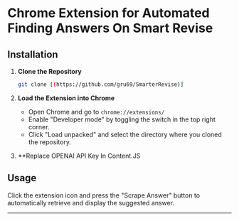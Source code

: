 

# Chrome Extension for Automated Finding Answers On Smart Revise 

## Installation

1. **Clone the Repository**

   ```bash
   git clone [(https://github.com/gru69/SmarterRevise)]
   ```

2. **Load the Extension into Chrome**

   - Open Chrome and go to `chrome://extensions/`
   - Enable "Developer mode" by toggling the switch in the top right corner.
   - Click "Load unpacked" and select the directory where you cloned the repository.


3. **Replace OPENAI API Key In Content.JS
   
## Usage

Click the extension icon and press the "Scrape Answer" button to automatically retrieve and display the suggested answer.

---



